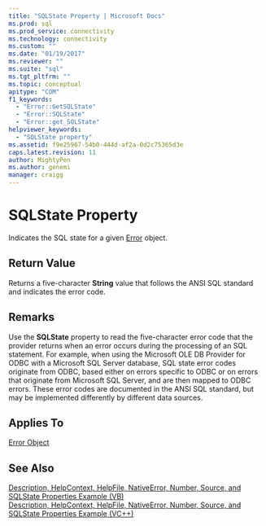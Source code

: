 ```yaml
---
title: "SQLState Property | Microsoft Docs"
ms.prod: sql
ms.prod_service: connectivity
ms.technology: connectivity
ms.custom: ""
ms.date: "01/19/2017"
ms.reviewer: ""
ms.suite: "sql"
ms.tgt_pltfrm: ""
ms.topic: conceptual
apitype: "COM"
f1_keywords: 
  - "Error::GetSQLState"
  - "Error::SQLState"
  - "Error::get_SQLState"
helpviewer_keywords: 
  - "SQLState property"
ms.assetid: f9e25967-54b0-444d-af2a-0d2c75365d3e
caps.latest.revision: 11
author: MightyPen
ms.author: genemi
manager: craigg
---
```

# SQLState Property
Indicates the SQL state for a given [Error](../../../ado/reference/ado-api/error-object.md) object.  
  
## Return Value  
 Returns a five-character **String** value that follows the ANSI SQL standard and indicates the error code.  
  
## Remarks  
 Use the **SQLState** property to read the five-character error code that the provider returns when an error occurs during the processing of an SQL statement. For example, when using the Microsoft OLE DB Provider for ODBC with a Microsoft SQL Server database, SQL state error codes originate from ODBC, based either on errors specific to ODBC or on errors that originate from Microsoft SQL Server, and are then mapped to ODBC errors. These error codes are documented in the ANSI SQL standard, but may be implemented differently by different data sources.  
  
## Applies To  
 [Error Object](../../../ado/reference/ado-api/error-object.md)  
  
## See Also  
 [Description, HelpContext, HelpFile, NativeError, Number, Source, and SQLState Properties Example (VB)](../../../ado/reference/ado-api/description-helpcontext-helpfile-nativeerror-number-source-example-vb.md)   
 [Description, HelpContext, HelpFile, NativeError, Number, Source, and SQLState Properties Example (VC++)](../../../ado/reference/ado-api/description-helpcontext-helpfile-nativeerror-number-source-example-vc.md)   
